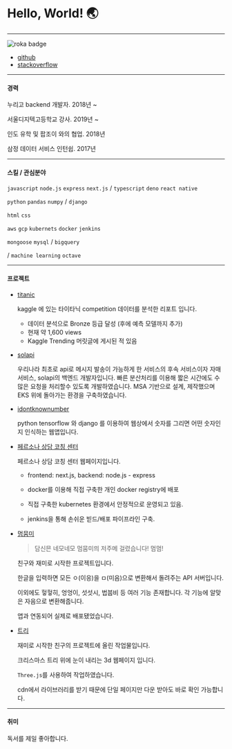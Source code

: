 # Hello, World! 🌏

---
![roka badge](https://soldierdate.herokuapp.com/?endDate=20221023)
- [github](https://github.com/hotsoycandy)
- [stackoverflow](https://stackoverflow.com/users/8414569/jun)

---

#### 경력

누리고 backend 개발자. 2018년 ~

서울디지텍고등학교 강사. 2019년 ~

인도 유학 및 팝조이 와의 협업. 2018년

삼정 데이터 서비스 인턴쉽. 2017년

---

#### 스킬 / 관심분야

`javascript` `node.js` `express` `next.js` / `typescript` `deno` `react native`

`python` `pandas` `numpy` /  `django`

`html` `css`

`aws` `gcp` `kubernets` `docker` `jenkins`

`mongoose` `mysql` / `bigquery`

/ `machine learning` `octave`

---

#### 프로젝트

- [titanic](https://www.kaggle.com/magicard/titanic-survivors-data-analyze)

  kaggle 에 있는 타이타닉 competition 데이터를 분석한 리포트 입니다.
    - 데이터 분석으로 Bronze 등급 달성 (후에 예측 모델까지 추가)
    - 현재 약 1,600 views
    - Kaggle Trending 머릿글에 게시된 적 있음

- [solapi](https://solapi.com)

  우리나라 최초로 api로 메시지 발송이 가능하게 한 서비스의 후속 서비스이자 자매 서비스, solapi의 백엔드 개발자입니다.
  빠른 분산처리를 이용해 짧은 시간에도 수많은 요청을 처리할수 있도록 개발하였습니다.
  MSA 기반으로 설계, 제작했으며 EKS 위에 돌아가는 환경을 구축하였습니다.

- [idontknownumber](https://github.com/hotsoycandy/idontknownumber)

  python tensorflow 와 django 를 이용하여 웹상에서 숫자를 그리면 어떤 숫자인지 인식하는 웹앱입니다.

- [페르소나 상담 코칭 센터](https://personas.co.kr/)

  페르소나 상담 코칭 센터 웹페이지입니다.

    - frontend: next.js, backend: node.js - express
  
    - docker를 이용해 직접 구축한 개인 docker registry에 배포

    - 직접 구축한 kubernetes 환경에서 안정적으로 운영되고 있음.

    - jenkins을 통해 손쉬운 빋드/배포 파이프라인 구축.

- [멈뭄미](https://github.com/hotsoycandy/mum-moom-mi)

  > 담신믄 네모네모 멈뭄미믜 저주메 걸렸습니다! 멈멈!

  친구와 재미로 시작한 프로젝트입니다.

  한글을 입력하면 모든 ㅇ(이응)을 ㅁ(미음)으로 변환해서 돌려주는 API 서버입니다.

  이외에도 헣헣히, 엉엉이, 섯섯시, 법붑비 등 여러 기능 존재합니다. 각 기능에 알맞은 자음으로 변환해줍니다.

  앱과 연동되어 실제로 배포됐었습니다.

- [트리](https://github.com/Resten1497/christmas_tree/blob/master/html/3d-tree.html)

  재미로 시작한 친구의 프로젝트에 올린 작업물입니다.

  크리스마스 트리 위에 눈이 내리는 3d 웹페이지 입니다.

  `Three.js`를 사용하여 작업하였습니다.
  
  cdn에서 라이브러리를 받기 때문에 단일 페이지만 다운 받아도 바로 확인 가능합니다.

---

#### 취미

독서를 제일 좋아합니다.
